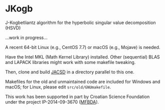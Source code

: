# JKogb
J-Kogbetliantz algorithm for the hyperbolic singular value decomposition (HSVD)

...work in progress...

A recent 64-bit Linux (e.g., CentOS 7.7) or macOS (e.g., Mojave) is needed.

Have the Intel MKL (Math Kernel Library) installed.
Other (sequential) BLAS and LAPACK libraries might work with some makefile tweaking.

Then, clone and build [JACSD](https://github.com/venovako/JACSD) in a directory parallel to this one.

Makefiles for the old and unmaintained code are included for Windows and macOS; for Linux, please edit `src/old/GNUmakefile`.

This work has been supported in part by Croatian Science Foundation under the project IP-2014-09-3670 ([MFBDA](https://web.math.pmf.unizg.hr/mfbda/)).
